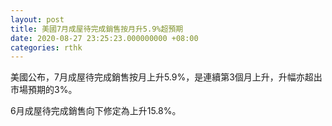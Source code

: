 ```yaml
---
layout: post
title: 美國7月成屋待完成銷售按月升5.9%超預期
date: 2020-08-27 23:25:23.000000000 +08:00
categories: rthk
---
```


美國公布，7月成屋待完成銷售按月上升5.9%，是連續第3個月上升，升幅亦超出市場預期的3%。

6月成屋待完成銷售向下修定為上升15.8%。
